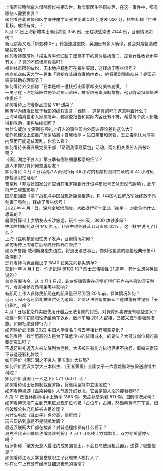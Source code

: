 上海回应哮喘病人借除颤仪被拒去世，称涉事医生停职处理，在这一事件中，都有哪些人需要负责？  
如何看待北京协和医学院肿瘤学研究生复试 331 分逆袭 390 分，招生处称「严格复核，成绩有效」？  
3 月 31 日上海新增本土确诊病例 358 例、无症状感染者 4144 例，目前情况如何？  
新冠病毒又现「新变种 XE 」传播速度更快，英国已有多人确诊，这会对疫情造成哪些影响？  
如何看待董藩称「把生育率低归咎于居高不下的房价是找借口，这和女性教育水平有关」？真的不该怪房价高吗?  
福州楼市限购放松，无本地户籍也可在福州买房，这释放了哪些信号？  
南京航空航天大学一男生「男扮女装进女寝偷内衣」，他将受到哪些处分？是否还需要辅助心理调节？  
如何看待外交部称「日本是唯一遭核打击国家却支持美核威慑」？  
一男子在上海初筛阳性仍坐动车回莆田，被采取刑事强制措施，他可能承担哪些法律责任？  
如何看待上海奢侈品店给 VIP 送菜？  
网传华为研发出属于我国的编程语言「仓颉」，这是真的吗？这意味着什么？  
上海哮喘离世老人家属发声，称调查报告和实际内容还有不符，希望每个病人都能得到救助，事件后续如何？  
为什么威尔·史密斯在典礼上打人的事件国内外网友评论差别这么大？  
张作风建议上海推广居家隔离＋自我检测 + 进口疫苗和药物，王立铭则认为短期内反而可能造成混乱，你怎么看？  
如何看待长春开展党员干部 「晒晒我家蔬菜包」活动，两名相关责任人员被处罚？  
《画江湖之不良人》第五季有哪些细思极恐的细节？  
愚人节你打算如何整蛊朋友？  
如何看待 4 月 2 日起离沪人员须持有 48 小时内核酸检测阴性证明和 24 小时抗原检测阴性证明?  
普京称「非友好国家公司应当在俄罗斯银行开设卢布账号支付天然气款项」，此举将产生哪些影响？  
国防部回应「美军战机与中国战机近距离相遇」，称「中国人民解放军始终敢于亮剑善于亮剑」，释放了哪些信号？  
2022 年 4 月 1 日，深圳全域低风险，大数据行程卡正式「摘星」，对此你有什么想说的？  
暑假打算带上女朋友去长沙旅游，玩个三四天，3000 块钱够吗？  
中国生物制药盈利 146 亿元，科兴中维等联营公司贡献 85% ，这一数字说明了什么？  
上海飞昆明核酸阳性男子发声，目前情况如何？  
如何看待上海浦东后续进行阶梯性管控？  
硬汉布鲁斯·威利斯身患失语症，将退出演艺事业，你对他塑造的哪些经典形象印象深刻？  
怎样看待乌克兰提出了 5649 亿美元的损失清单?  
又到一年 4 月 1 日，你还记得 81192 吗？烈士王伟牺牲 21 周年，有什么想对英雄说的？  
普京签署法令，从 4 月 1 日起，非友好国家需在俄罗斯银行开卢布账号购买天然气，会直接给市场带来哪些影响？  
有航司工作人员称民航现在的航班量已经倒回 20 年前，具体情况如何？  
近万人因不返还彩礼被法院列为老赖，如何从法律角度解读？这样能有效遏制「天价彩礼」吗？  
4 月 1 日起北京外卖应使用开启后无法复原的封签，对保障外卖安全有哪些意义？  
福建一男子初筛阳性仍坐动车返乡，致同车厢 201 人密接，已被采取刑事强制措施。如何杜绝这种行为？  
如何评价武书连 2022 中国大学排名？与去年相比有哪些变化？  
如何看待「找学历高的人是为了降低企业的试错成本」的说法？大部分岗位真的需要研究生吗？  
不返还彩礼近万人被法院列为老赖，大多被告有能力执行但拒不执行，离婚夫妻该不该退还彩礼嫁妆？  
如何评价《画江湖之不良人 第五季》大结局?  
如何评价武汉大学大三本科生、《王者荣耀》全国女子十六强姚懿玲被保送直博中科院？  
如何评价漫画《一人之下》571（607）话？  
如何看待瑞士反悔制裁俄罗斯，将继续坚持中立国地位？  
如何看待桌游《血染钟楼》人气骤升的状况，它会是狼人杀的接替者吗?  
3 月 31 日吉林省新增本土确诊 1363 例、无症状感染者 871 例，目前情况如何？  
如何看待天津车主到充电桩发现车位均被「占位车」占用，怒砸两辆汽车车窗，如何破解公共充电桩被占用难题？  
为什么电影《狙击手》评分高，票房低？  
玩三国杀到底是不是随机发牌？  
最近互联网大厂都在裁员？对普通程序员有什么启示？  
乌克兰代表团成员称俄乌谈判将于 4 月 1 日以线上方式恢复，双方有希望停火吗？  
俄罗斯称「俄方无意入侵北约成员国领土，不会在乌使用核武器」，透露了哪些信息？  
如何看待江汉大学食堂教职工子女周末入校打人？  
你在火车上有没有经历过细思极恐的事情？  
